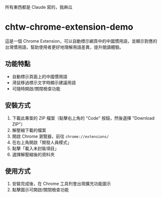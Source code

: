 所有東西都是 Claude 寫的，我麻瓜

# chtw-chrome-extension-demo

這是一個 Chrome Extension，可以自動標示網頁中的中國慣用語，並顯示對應的台灣慣用語，幫助使用者更好地理解用語差異，提升閱讀體驗。

## 功能特點

- 自動標示頁面上的中國慣用語
- 滑鼠移過標示文字時顯示建議用語
- 可隨時開啟/關閉檢查功能

## 安裝方式

1. 下載此專案的 ZIP 檔案（點擊右上角的 "Code" 按鈕，然後選擇 "Download ZIP"）
2. 解壓縮下載的檔案
3. 開啟 Chrome 瀏覽器，前往 `chrome://extensions/`
4. 在右上角開啟「開發人員模式」
5. 點擊「載入未封裝項目」
6. 選擇解壓縮後的資料夾

## 使用方式

1. 安裝完成後，在 Chrome 工具列會出現擴充功能圖示
2. 點擊圖示可開啟/關閉檢查功能
